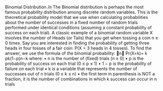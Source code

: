 Binomial Distribution /n
The Binomial distribution is perhaps the most famous probability distribution among discrete random variables. This is the theoretical probability model that we use when calculating probabilities about the number of successes in a fixed number of random trials performed under identical conditions (assuming a constant probability of success on each trial).
A classic example of a binomial random variable X involves the number of Heads (or Tails) that you get when tossing a coin n ≥ 0 times. Say you are interested in finding the probability of getting three heads in four tosses of a fair coin: P(X = 3 heads in 4 tosses). To find the answer, we use the formula of the binomial probability:
􏰀n􏰁 Pr(X=k)= k pk(1−p)n−k
where:
• n is the number of (fixed) trials (n ≥ 0)
• p is the probability of success on each trial (0 ≤ p ≤ 1)
• 1 − p is the probability of failure on each trial
• k is a variable that represents the number of successes out of n trials (0 ≤ k ≤ n)
• the first term in parenthesis is NOT a fraction, it is the number of combinations in
which k success can occur in n trials
